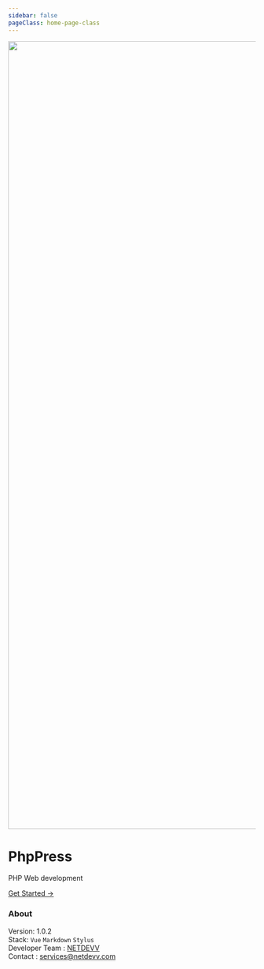 ```yaml
---
sidebar: false
pageClass: home-page-class
---
```


<img src="/docs/assets/phpLogo.png" style="height:40vh;"/>

<h1>PhpPress</h1>

<p class="description">PHP Web development</p>

<p class="action"><a href="/assignments/" class="nav-link action-button">Get Started →</a></p>

### About

Version: 1.0.2 <br/>
Stack: `Vue` `Markdown` `Stylus` <br/>
Developer Team : [NETDEVV](https://netdevv.com) <br/>
Contact : [services@netdevv.com](mailto:services@netdevv.com)
